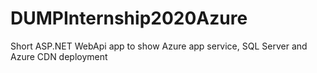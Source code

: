 # DUMPInternship2020Azure
Short ASP.NET WebApi app to show Azure app service, SQL Server and Azure CDN deployment
